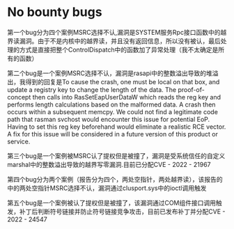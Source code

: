# No bounty bugs

第一个bug分为四个案例MSRC选择不认,漏洞是SYSTEM服务Rpc接口函数中的越界读漏洞。由于不是内核中的越界读，并且没有返回信息，所以没有被认，最后处理的方式是直接把整个ControlDispatch中的函数加了异常处理（我不太确定是所有的函数）     

第二个bug是一个案例MSRC选择不认，漏洞是rasapi中的整数溢出导致的堆溢出，我得到的回复是To cause the crash, one must be local on that box, and update a registry key to change the length of the data. The proof-of-concept then calls into RasSetEapUserDataW which reads the reg key and performs length calculations based on the malformed data. A crash then occurs within a subsequent memcpy. We could not find a legitimate code path that rasman svchost would encounter this issue for potential EoP. Having to set this reg key beforehand would eliminate a realistic RCE vector.  A fix for this issue will be considered in a future version of this product or service.

第三个bug是一个案例被MSRC认了提权但是被撞了，漏洞是受系统信任的自定义marshal中的整数溢出导致的越界写零漏洞.目前已分配CVE - 2022 - 21967  

第四个bug分为两个案例（报告分为四个，两处空指针，两处越界读），该报告的中的两处空指针MSRC选择不认，漏洞通过clusport.sys中的ioctl调用触发  

第五个bug是一个案例被认了提权但是被撞了，该漏洞通过COM组件接口调用触发，补丁后判断符号链接并防止符号链接竞争攻击，目前已发布补丁并分配CVE - 2022 - 24547   
